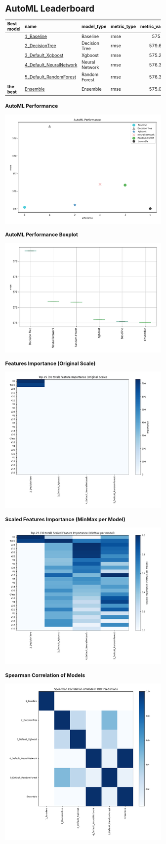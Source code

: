 # AutoML Leaderboard

| Best model   | name                                                         | model_type     | metric_type   |   metric_value |   train_time |
|:-------------|:-------------------------------------------------------------|:---------------|:--------------|---------------:|-------------:|
|              | [1_Baseline](1_Baseline/README.md)                           | Baseline       | rmse          |        575.08  |         1.08 |
|              | [2_DecisionTree](2_DecisionTree/README.md)                   | Decision Tree  | rmse          |        579.677 |        16.3  |
|              | [3_Default_Xgboost](3_Default_Xgboost/README.md)             | Xgboost        | rmse          |        575.216 |         6.96 |
|              | [4_Default_NeuralNetwork](4_Default_NeuralNetwork/README.md) | Neural Network | rmse          |        576.386 |         2.79 |
|              | [5_Default_RandomForest](5_Default_RandomForest/README.md)   | Random Forest  | rmse          |        576.343 |        13.53 |
| **the best** | [Ensemble](Ensemble/README.md)                               | Ensemble       | rmse          |        575.016 |         0.35 |

### AutoML Performance
![AutoML Performance](ldb_performance.png)

### AutoML Performance Boxplot
![AutoML Performance Boxplot](ldb_performance_boxplot.png)

### Features Importance (Original Scale)
![features importance across models](features_heatmap.png)



### Scaled Features Importance (MinMax per Model)
![scaled features importance across models](features_heatmap_scaled.png)



### Spearman Correlation of Models
![models spearman correlation](correlation_heatmap.png)

